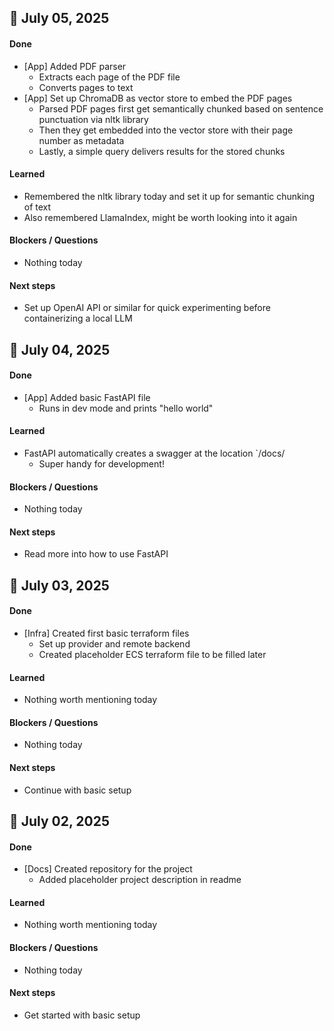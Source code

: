 ## 📅 July 05, 2025

#### Done

- [App] Added PDF parser
  - Extracts each page of the PDF file
  - Converts pages to text
- [App] Set up ChromaDB as vector store to embed the PDF pages
  - Parsed PDF pages first get semantically chunked based on sentence punctuation via nltk library
  - Then they get embedded into the vector store with their page number as metadata
  - Lastly, a simple query delivers results for the stored chunks

#### Learned

- Remembered the nltk library today and set it up for semantic chunking of text
- Also remembered LlamaIndex, might be worth looking into it again

#### Blockers / Questions

- Nothing today

#### Next steps

- Set up OpenAI API or similar for quick experimenting before containerizing a local LLM

## 📅 July 04, 2025

#### Done

- [App] Added basic FastAPI file
  - Runs in dev mode and prints "hello world"

#### Learned

- FastAPI automatically creates a swagger at the location `/docs/
  - Super handy for development!

#### Blockers / Questions

- Nothing today

#### Next steps

- Read more into how to use FastAPI

## 📅 July 03, 2025

#### Done

- [Infra] Created first basic terraform files
  - Set up provider and remote backend
  - Created placeholder ECS terraform file to be filled later

#### Learned

- Nothing worth mentioning today

#### Blockers / Questions

- Nothing today

#### Next steps

- Continue with basic setup

## 📅 July 02, 2025

#### Done

- [Docs] Created repository for the project
  - Added placeholder project description in readme

#### Learned

- Nothing worth mentioning today

#### Blockers / Questions

- Nothing today

#### Next steps

- Get started with basic setup
